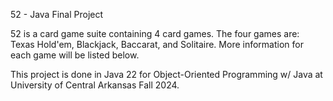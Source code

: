52 - Java Final Project

52 is a card game suite containing 4 card games. The four games are: Texas Hold'em, Blackjack, Baccarat, and Solitaire. More information for each game will be listed below.

This project is done in Java 22 for Object-Oriented Programming w/ Java at University of Central Arkansas Fall 2024.
